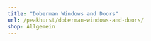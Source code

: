 ```yaml
---
title: "Doberman Windows and Doors"
url: /peakhurst/doberman-windows-and-doors/
shop: Allgemein
---
```

